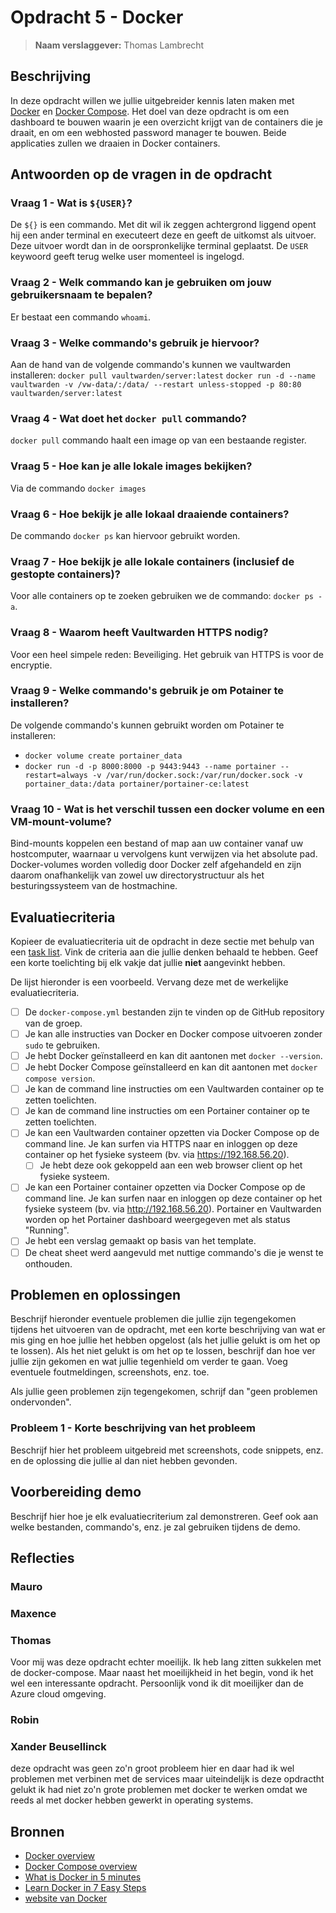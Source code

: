 # Opdracht 5 - Docker
> **Naam verslaggever:** Thomas Lambrecht

## Beschrijving
In deze opdracht willen we jullie uitgebreider kennis laten maken met [Docker](https://www.docker.com/) en [Docker Compose](https://docs.docker.com/compose/). Het doel van deze opdracht is om een dashboard te bouwen waarin je een overzicht krijgt van de containers die je draait, en om een webhosted password manager te bouwen. Beide applicaties zullen we draaien in Docker containers.

## Antwoorden op de vragen in de opdracht

### Vraag 1 - Wat is `${USER}`?

De `${}` is een commando. Met dit wil ik zeggen achtergrond liggend opent hij een ander terminal en executeert deze en geeft de uitkomst als uitvoer. Deze uitvoer wordt dan in de oorspronkelijke terminal geplaatst. De `USER` keywoord geeft terug welke user momenteel is ingelogd.   

### Vraag 2 - Welk commando kan je gebruiken om jouw gebruikersnaam te bepalen?

Er bestaat een commando `whoami`.

### Vraag 3 - Welke commando's gebruik je hiervoor?

Aan de hand van de volgende commando's kunnen we vaultwarden installeren:
`docker pull vaultwarden/server:latest`
`docker run -d --name vaultwarden -v /vw-data/:/data/ --restart unless-stopped -p 80:80 vaultwarden/server:latest`
### Vraag 4 - Wat doet het `docker pull` commando?

`docker pull` commando haalt een image op van een bestaande register.
### Vraag 5 - Hoe kan je alle lokale images bekijken?

Via de commando `docker images`
### Vraag 6 - Hoe bekijk je alle lokaal draaiende containers?

De commando `docker ps` kan hiervoor gebruikt worden.
### Vraag 7 - Hoe bekijk je alle lokale containers (inclusief de gestopte containers)?

Voor alle containers op te zoeken gebruiken we de commando: `docker ps -a`.
### Vraag 8 - Waarom heeft Vaultwarden HTTPS nodig?

Voor een heel simpele reden: Beveiliging. Het gebruik van HTTPS is voor de encryptie. 
### Vraag 9 - Welke commando's gebruik je om Potainer te installeren?

De volgende commando's kunnen gebruikt worden om Potainer te installeren:
-  `docker volume create portainer_data`
- `docker run -d -p 8000:8000 -p 9443:9443 --name portainer --restart=always -v /var/run/docker.sock:/var/run/docker.sock -v portainer_data:/data portainer/portainer-ce:latest`
### Vraag 10 - Wat is het verschil tussen een docker volume en een VM-mount-volume?

Bind-mounts koppelen een bestand of map aan uw container vanaf uw hostcomputer, waarnaar u vervolgens kunt verwijzen via het absolute pad. Docker-volumes worden volledig door Docker zelf afgehandeld en zijn daarom onafhankelijk van zowel uw directorystructuur als het besturingssysteem van de hostmachine.

## Evaluatiecriteria

Kopieer de evaluatiecriteria uit de opdracht in deze sectie met behulp van een [task list](https://docs.github.com/en/get-started/writing-on-github/getting-started-with-writing-and-formatting-on-github/basic-writing-and-formatting-syntax#task-lists). Vink de criteria aan die jullie denken behaald te hebben. Geef een korte toelichting bij elk vakje dat jullie **niet** aangevinkt hebben.

De lijst hieronder is een voorbeeld. Vervang deze met de werkelijke evaluatiecriteria.

- [ ] De `docker-compose.yml` bestanden zijn te vinden op de GitHub repository van de groep.
- [ ] Je kan alle instructies van Docker en Docker compose uitvoeren zonder `sudo` te gebruiken.
- [ ] Je hebt Docker geïnstalleerd en kan dit aantonen met `docker --version`.
- [ ] Je hebt Docker Compose geïnstalleerd en kan dit aantonen met `docker compose version`.
- [ ] Je kan de command line instructies om een Vaultwarden container op te zetten toelichten.
- [ ] Je kan de command line instructies om een Portainer container op te zetten toelichten.
- [ ] Je kan een Vaultwarden container opzetten via Docker Compose op de command line. Je kan surfen via HTTPS naar en inloggen op deze container op het fysieke systeem (bv. via <https://192.168.56.20>).
  - [ ] Je hebt deze ook gekoppeld aan een web browser client op het fysieke systeem.
- [ ] Je kan een Portainer container opzetten via Docker Compose op de command line. Je kan surfen naar en inloggen op deze container op het fysieke systeem (bv. via <http://192.168.56.20>). Portainer en Vaultwarden worden op het Portainer dashboard weergegeven met als status "Running".
- [ ] Je hebt een verslag gemaakt op basis van het template.
- [ ] De cheat sheet werd aangevuld met nuttige commando's die je wenst te onthouden.

## Problemen en oplossingen

Beschrijf hieronder eventuele problemen die jullie zijn tegengekomen tijdens het uitvoeren van de opdracht, met een korte beschrijving van wat er mis ging en hoe jullie het hebben opgelost (als het jullie gelukt is om het op te lossen). Als het niet gelukt is om het op te lossen, beschrijf dan hoe ver jullie zijn gekomen en wat jullie tegenhield om verder te gaan. Voeg eventuele foutmeldingen, screenshots, enz. toe.

Als jullie geen problemen zijn tegengekomen, schrijf dan "geen problemen ondervonden".

### Probleem 1 - Korte beschrijving van het probleem

Beschrijf hier het probleem uitgebreid met screenshots, code snippets, enz. en de oplossing die jullie al dan niet hebben gevonden.

## Voorbereiding demo

Beschrijf hier hoe je elk evaluatiecriterium zal demonstreren. Geef ook aan welke bestanden, commando's, enz. je zal gebruiken tijdens de demo.

## Reflecties

### Mauro


### Maxence


### Thomas

Voor mij was deze opdracht echter moeilijk. Ik heb lang zitten sukkelen met de docker-compose. Maar naast het moeilijkheid in het begin, vond ik het wel een interessante opdracht. Persoonlijk vond ik dit moeilijker dan de Azure cloud omgeving.
### Robin


### Xander Beusellinck

deze opdracht was geen zo'n groot probleem hier en daar had ik wel problemen met verbinen met de services maar uiteindelijk is deze opdractht gelukt ik had niet zo'n grote problemen met docker te werken omdat we reeds al met docker hebben gewerkt in operating systems. 

## Bronnen

- [Docker overview](https://docs.docker.com/get-started/overview/)
- [Docker Compose overview](https://docs.docker.com/compose/)
- [What is Docker in 5 minutes](https://www.youtube.com/watch?v=_dfLOzuIg2o)
- [Learn Docker in 7 Easy Steps](https://www.youtube.com/watch?v=gAkwW2tuIqE)
- [website van Docker](https://docs.docker.com/engine/install/#server) 